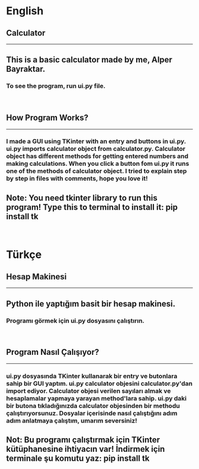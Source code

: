 
<h1>English</h1>

<h2>Calculator</h2>
<hr>
<h2>This is a basic calculator made by me, Alper Bayraktar.</h2>
<h3>To see the program, run ui.py file.</h3>
<br>
<h2>How Program Works?</h2>
<hr>
<h3>I made a GUI using TKinter with an entry and buttons in ui.py. ui.py imports calculator object from calculator.py. Calculator object has different methods for getting entered numbers and making calculations. When you click a button fom ui.py it runs one of the methods of calculator object. I tried to explain step by step in files with comments, hope you love it!</h3>
<h2>Note: You need tkinter library to run this program! Type this to terminal to install it:
pip install tk</h2>

<br>
<h1>Türkçe</h1>
<h2>Hesap Makinesi</h2>
<hr>

<h2>Python ile yaptığım basit bir hesap makinesi.</h2>
<h3>Programı görmek için ui.py dosyasını çalıştırın.</h3>
<br>
<h2>Program Nasıl Çalışıyor?</h2>
<hr>
<h3>ui.py dosyasında TKinter kullanarak bir entry ve butonlara sahip bir GUI yaptım. ui.py calculator objesini calculator.py'dan import ediyor. Calculator objesi verilen sayıları almak ve hesaplamalar yapmaya yarayan method'lara sahip. ui.py daki bir butona tıkladığınızda calculator objesinden bir methodu çalıştırıyorsunuz. Dosyalar içerisinde nasıl çalıştığını adım adım anlatmaya çalıştım, umarım seversiniz!</h3>
<h2>Not: Bu programı çalıştırmak için TKinter kütüphanesine ihtiyacın var! İndirmek için terminale şu komutu yaz:
pip install tk</h2>
